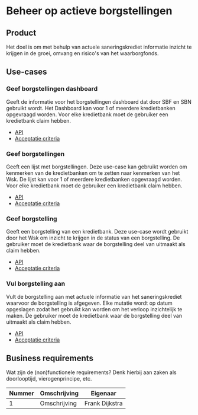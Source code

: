 # Beheer op actieve borgstellingen

## Product

Het doel is om met behulp van actuele saneringskrediet informatie inzicht te krijgen in de groei, omvang en risico's van het waarborgfonds.

## Use-cases

### Geef borgstellingen dashboard

Geeft de informatie voor het borgstellingen dashboard dat door SBF en SBN gebruikt wordt. Het Dashboard kan voor 1 of meerdere kredietbanken opgevraagd worden. Voor elke kredietbank moet de gebruiker een kredietbank claim hebben.

<!-- einde -->

* [API](geef-borgstellingen-dashboard.openapi.yml)
* [Acceptatie criteria](geef-borgstellingen-dashboard.feature)

### Geef borgstellingen

Geeft een lijst met borgstellingen. Deze use-case kan gebruikt worden om kenmerken van de kredietbanken om te zetten naar kenmerken van het Wsk. De lijst kan voor 1 of meerdere kredietbanken opgevraagd worden. Voor elke kredietbank moet de gebruiker een kredietbank claim hebben.

<!-- einde -->

* [API](geef-borgstellingen.openapi.yml)
* [Acceptatie criteria](geef-borgstellingen.feature)

### Geef borgstelling

Geeft een borgstelling van een kredietbank. Deze use-case wordt gebruikt door het Wsk om inzicht te krijgen in de status van een borgstelling. De gebruiker moet de kredietbank waar de borgstelling deel van uitmaakt als claim hebben.

<!-- einde -->

* [API](geef-borgstelling.openapi.yml)
* [Acceptatie criteria](geef-borgstelling.feature)

### Vul borgstelling aan

Vult de borgstelling aan met actuele informatie van het saneringskrediet waarvoor de borgstelling is afgegeven. Elke mutatie wordt op datum opgeslagen zodat het gebruikt kan worden om het verloop inzichtelijk te maken. De gebruiker moet de kredietbank waar de borgstelling deel van uitmaakt als claim hebben.

<!-- einde -->

* [API](vul-borgstelling-aan.openapi.yml)
* [Acceptatie criteria](vul-borgstelling-aan.feature)

## Business requirements

Wat zijn de (non)functionele requirements? Denk hierbij aan zaken als doorlooptijd, vierogenprincipe, etc.

| Nummer | Omschrijving                         | Eigenaar                  |
| -------| ------------------------------------ | ------------------------- |
| 1      | Omschrijving                         | Frank Dijkstra            |